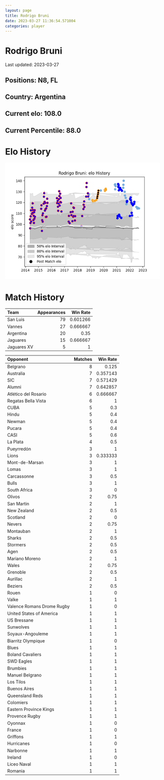 ```yaml
---  
layout: page  
title: Rodrigo Bruni  
date: 2023-03-27 11:36:54.571004  
categories: player  
---
```

# Rodrigo Bruni


Last updated: 2023-03-27
## Positions: N8, FL

## Country: Argentina

## Current elo: 108.0

## Current Percentile: 88.0

# Elo History


![elo history](history_RodrigoBruni.png)
# Match History


| Team        |   Appearances |   Win Rate |
|:------------|--------------:|-----------:|
| San Luis    |            79 |   0.601266 |
| Vannes      |            27 |   0.666667 |
| Argentina   |            20 |   0.35     |
| Jaguares    |            15 |   0.666667 |
| Jaguares XV |             5 |   1        |

| Opponent                   |   Matches |   Win Rate |
|:---------------------------|----------:|-----------:|
| Belgrano                   |         8 |   0.125    |
| Australia                  |         7 |   0.357143 |
| SIC                        |         7 |   0.571429 |
| Alumni                     |         7 |   0.642857 |
| Atlético del Rosario       |         6 |   0.666667 |
| Regatas Bella Vista        |         6 |   1        |
| CUBA                       |         5 |   0.3      |
| Hindu                      |         5 |   0.4      |
| Newman                     |         5 |   0.4      |
| Pucara                     |         5 |   0.4      |
| CASI                       |         5 |   0.6      |
| La Plata                   |         4 |   0.5      |
| Pueyrredón                 |         3 |   1        |
| Lions                      |         3 |   0.333333 |
| Mont-de-Marsan             |         3 |   1        |
| Lomas                      |         3 |   1        |
| Carcassonne                |         3 |   0.5      |
| Bulls                      |         3 |   1        |
| South Africa               |         3 |   0        |
| Olivos                     |         2 |   0.75     |
| San Martin                 |         2 |   1        |
| New Zealand                |         2 |   0.5      |
| Scotland                   |         2 |   0        |
| Nevers                     |         2 |   0.75     |
| Montauban                  |         2 |   1        |
| Sharks                     |         2 |   0.5      |
| Stormers                   |         2 |   0.5      |
| Agen                       |         2 |   0.5      |
| Mariano Moreno             |         2 |   1        |
| Wales                      |         2 |   0.75     |
| Grenoble                   |         2 |   0.5      |
| Aurillac                   |         2 |   1        |
| Beziers                    |         2 |   0.5      |
| Rouen                      |         1 |   0        |
| Valke                      |         1 |   1        |
| Valence Romans Drome Rugby |         1 |   0        |
| United States of America   |         1 |   1        |
| US Bressane                |         1 |   1        |
| Sunwolves                  |         1 |   1        |
| Soyaux-Angouleme           |         1 |   1        |
| Biarritz Olympique         |         1 |   0        |
| Blues                      |         1 |   1        |
| Boland Cavaliers           |         1 |   1        |
| SWD Eagles                 |         1 |   1        |
| Brumbies                   |         1 |   1        |
| Manuel Belgrano            |         1 |   1        |
| Los Tilos                  |         1 |   1        |
| Buenos Aires               |         1 |   1        |
| Queensland Reds            |         1 |   1        |
| Colomiers                  |         1 |   1        |
| Eastern Province Kings     |         1 |   1        |
| Provence Rugby             |         1 |   1        |
| Oyonnax                    |         1 |   0        |
| France                     |         1 |   0        |
| Griffons                   |         1 |   1        |
| Hurricanes                 |         1 |   0        |
| Narbonne                   |         1 |   1        |
| Ireland                    |         1 |   0        |
| Liceo Naval                |         1 |   1        |
| Romania                    |         1 |   1        |
